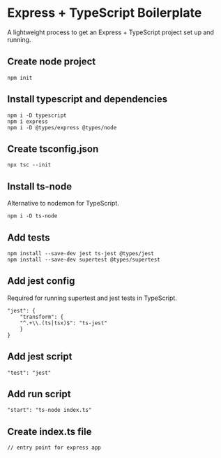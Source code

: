 

# Express + TypeScript Boilerplate
A lightweight process to get an Express + TypeScript project set up and running.

## Create node project

    npm init

## Install typescript and dependencies

    npm i -D typescript
    npm i express
    npm i -D @types/express @types/node

## Create tsconfig.json

    npx tsc --init

## Install ts-node
Alternative to nodemon for TypeScript.

    npm i -D ts-node

## Add tests

    npm install --save-dev jest ts-jest @types/jest
    npm install --save-dev supertest @types/supertest

## Add jest config
Required for running supertest and jest tests in TypeScript.

    "jest": {
        "transform": {
        "^.+\\.(ts|tsx)$": "ts-jest"
        }
    }

## Add jest script

    "test": "jest"

## Add run script

    "start": "ts-node index.ts"
    
## Create index.ts file

    // entry point for express app

